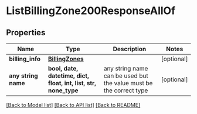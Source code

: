 # ListBillingZone200ResponseAllOf


## Properties
Name | Type | Description | Notes
------------ | ------------- | ------------- | -------------
**billing_info** | [**BillingZones**](BillingZones.md) |  | [optional] 
**any string name** | **bool, date, datetime, dict, float, int, list, str, none_type** | any string name can be used but the value must be the correct type | [optional]

[[Back to Model list]](../README.md#documentation-for-models) [[Back to API list]](../README.md#documentation-for-api-endpoints) [[Back to README]](../README.md)


